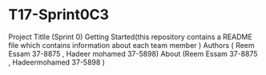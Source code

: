 # T17-Sprint0C3
Project Titlle (Sprint 0)
Getting Started(this repository contains a README file which contains information about each team member )
Authors ( Reem Essam  37-8875 , Hadeer mohamed 37-5898)
About (Reem Essam 37-8875 , Hadeermohamed 37-5898 )

